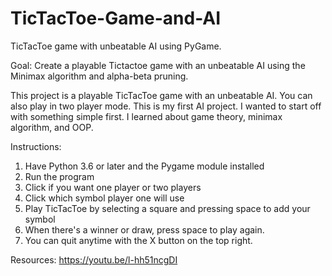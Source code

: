 # TicTacToe-Game-and-AI
TicTacToe game with unbeatable AI using PyGame.

Goal: Create a playable Tictactoe game with an unbeatable AI using the Minimax algorithm
    and alpha-beta pruning.

This project is a playable TicTacToe game with an unbeatable AI. You can also play
in two player mode. This is my first AI project. I wanted to start off with something simple 
first. I learned about game theory, minimax algorithm, and OOP.

Instructions:
 1. Have Python 3.6 or later and the Pygame module installed
 2. Run the program
 3. Click if you want one player or two players
 4. Click which symbol player one will use
 5. Play TicTacToe by selecting a square and pressing space to add your symbol
 6. When there's a winner or draw, press space to play again.
 7. You can quit anytime with the X button on the top right.

Resources:
https://youtu.be/l-hh51ncgDI
